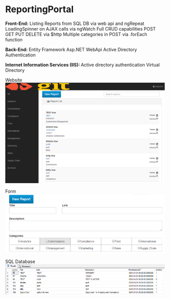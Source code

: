# ReportingPortal
<b>Front-End:</b>
Listing Reports from SQL DB via web api and ngRepeat
LoadingSpinner on AJAX calls via ngWatch
Full CRUD capabilities POST GET PUT DELETE via $http
Multiple categories in POST via .forEach function

<b>Back-End:</b>
Entity Framework
Asp.NET WebApi 
Active Directory Authentication
 
<b>Internet Information Services (IIS): </b>
Active directory authentication 
Virtual Directory
 
Website 
![Picture](https://github.com/codeNovels/ReportingPortal/blob/master/pic1.PNG)

Form
![Picture](https://github.com/codeNovels/ReportingPortal/blob/master/pic2.PNG)

SQL Database
![Picture](https://github.com/codeNovels/ReportingPortal/blob/master/pic3.PNG)
